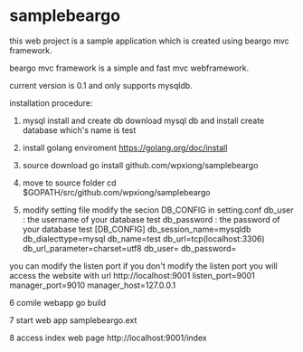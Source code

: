 # samplebeargo

this web project is a sample application which is created using beargo mvc framework.

beargo mvc framework is a simple and fast mvc webframework.

current version is 0.1 and  only supports mysqldb.

installation procedure:

1. mysql install and create db
   download mysql db and install
   create database  which's name is  test 
2. install golang  enviroment
   https://golang.org/doc/install
3. source download 
   go install github.com/wpxiong/samplebeargo
4. move to source folder 
    cd $GOPATH/src/github.com/wpxiong/samplebeargo

5.  modify setting file
   modify the secion DB_CONFIG in setting.conf 
   db_user : the username of your database test 
   db_password : the password of your database test 
   [DB_CONFIG]
   db_session_name=mysqldb
   db_dialecttype=mysql
   db_name=test
   db_url=tcp(localhost:3306)
   db_url_parameter=charset=utf8
   db_user=
   db_password=
  
   you can modify the listen port if you don't modify the listen port 
   you will access the website with url http://localhost:9001
   listen_port=9001  
   manager_port=9010
   manager_host=127.0.0.1
  
6  comile webapp
   go build

7 start web app
  samplebeargo.ext

8 access index web page 
 http://localhost:9001/index
 

